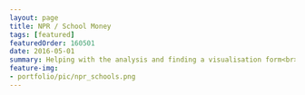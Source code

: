 ```yaml
---
layout: page
title: NPR / School Money
tags: [featured]
featuredOrder: 160501
date: 2016-05-01
summary: Helping with the analysis and finding a visualisation form<br><a href="http://www.npr.org/2016/05/01/476224759/is-there-a-better-way-to-pay-for-americas-schools" target="_blank">&rarr; Full NPR article with graphic</a>
feature-img:
- portfolio/pic/npr_schools.png
---
```

